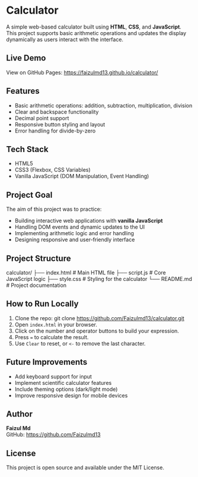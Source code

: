 # Calculator

A simple web-based calculator built using **HTML**, **CSS**, and **JavaScript**. This project supports basic arithmetic operations and updates the display dynamically as users interact with the interface.

## Live Demo
View on GitHub Pages: https://faizulmd13.github.io/calculator/

## Features
- Basic arithmetic operations: addition, subtraction, multiplication, division
- Clear and backspace functionality
- Decimal point support
- Responsive button styling and layout
- Error handling for divide-by-zero

## Tech Stack
- HTML5
- CSS3 (Flexbox, CSS Variables)
- Vanilla JavaScript (DOM Manipulation, Event Handling)

## Project Goal
The aim of this project was to practice:
- Building interactive web applications with **vanilla JavaScript**
- Handling DOM events and dynamic updates to the UI
- Implementing arithmetic logic and error handling
- Designing responsive and user-friendly interface

## Project Structure
calculator/
├── index.html        # Main HTML file
├── script.js         # Core JavaScript logic
├── style.css         # Styling for the calculator
└── README.md         # Project documentation

## How to Run Locally
1. Clone the repo:
   git clone https://github.com/Faizulmd13/calculator.git
2. Open `index.html` in your browser.
3. Click on the number and operator buttons to build your expression.
4. Press `=` to calculate the result.
5. Use `Clear` to reset, or `<-` to remove the last character.

## Future Improvements
- Add keyboard support for input
- Implement scientific calculator features
- Include theming options (dark/light mode)
- Improve responsive design for mobile devices

## Author
**Faizul Md**  
GitHub: https://github.com/Faizulmd13

## License
This project is open source and available under the MIT License.
